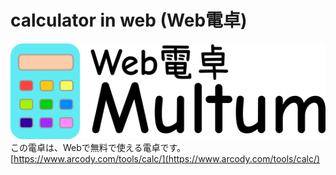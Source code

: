 # calculator in web (Web電卓)

![タイトル画像](./images/title.png)
この電卓は、Webで無料で使える電卓です。  
[https://www.arcody.com/tools/calc/](https://www.arcody.com/tools/calc/)
